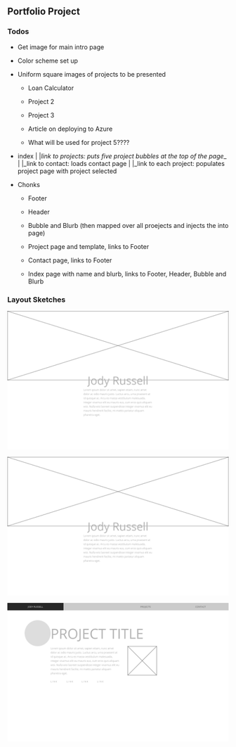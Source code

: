 ## Portfolio Project

### Todos

* Get image for main intro page

* Color scheme set up

* Uniform square images of projects to be presented

    * Loan Calculator

    * Project 2

    * Project 3

    * Article on deploying to Azure

    * What will be used for project 5????

* index
    |
    |_link to projects: puts five project bubbles at the top of the page__
    |
    |_link to contact: loads contact page
    |
    |_link to each project: populates project page with project selected

* Chonks

    * Footer
    
    * Header

    * Bubble and Blurb (then mapped over all proejects and injects the into page)

    * Project page and template, links to Footer

    * Contact page, links to Footer

    * Index page with name and blurb, links to Footer, Header, Bubble and Blurb

### Layout Sketches

![ScreenOne](https://raw.githubusercontent.com/missjody/workportfolio/master/public/Screen%201.png)

![ScreenTwo](https://raw.githubusercontent.com/missjody/workportfolio/master/public/Screen%201.png)

![ScreenThree](https://raw.githubusercontent.com/missjody/workportfolio/master/public/Screen3.png)
